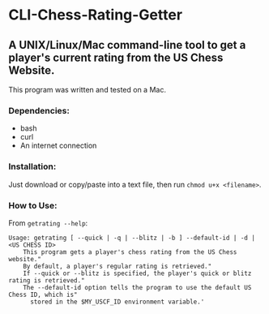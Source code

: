 # CLI-Chess-Rating-Getter
## A UNIX/Linux/Mac command-line tool to get a player's current rating from the US Chess Website.

This program was written and tested on a Mac.

### Dependencies:
 - bash
 - curl
 - An internet connection

### Installation:
Just download or copy/paste into a text file, then run `chmod u+x <filename>`.

### How to Use:
From `getrating --help`:

    Usage: getrating [ --quick | -q | --blitz | -b ] --default-id | -d | <US CHESS ID>
        This program gets a player's chess rating from the US Chess website."
        By default, a player's regular rating is retrieved."
        If --quick or --blitz is specified, the player's quick or blitz rating is retrieved."
        The --default-id option tells the program to use the default US Chess ID, which is"
          stored in the $MY_USCF_ID environment variable.'
